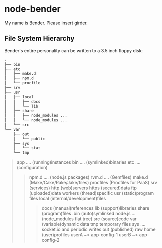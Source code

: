 node-bender
===========

My name is Bender. Please insert girder.


File System Hierarchy
---------------------

Bender's entire personality can be written to a 3.5 inch floppy disk:

```txt
.
├── bin
├── etc
│   ├── make.d
│   ├── npm.d
│   └── procfile
├── srv
├── usr
│   ├── local
│   │   ├── docs
│   │   └── lib
│   ├── share
│   │   ├── node_modules ...
│   │   └── node_modules ...
│   └── src
└── var
    ├── out
    │   └── public
    ├── sys
    │   └── stat
    └── tmp
```

> app .... (running)instances
> bin .... (symlinked)binaries
> etc .... (configuration)
> > npm.d .... (node.js packages)
> > rvm.d .... (Gemfiles)
> > make.d (Make/Cake/Rake/Jake/files)
> > procfiles (Procfiles for PaaS)
> srv (services)
> > http (web)servers
> > https (secured)data
> > ftp (uploaded)data
> > workers (thread)specific
> usr (static)program files
> > local (internal/development)files
> > > docs (manual)references
> > > lib (support)libraries
> > share (program)files
> > > .bin (auto)symlinked node.js
> > > ... (node_modules flat tree)
> > src (source)code
> var (variable)dynamic data
> > tmp temporary files
> > sys .... socket.io and periodic writes
> > out (published) raw
> home (user)profiles
> > userA ~> app-config-1
> > userB ~> app-config-2

